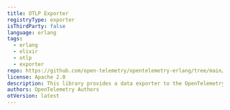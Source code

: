 ```yaml
---
title: OTLP Exporter
registryType: exporter
isThirdParty: false
language: erlang
tags:
  - erlang
  - elixir
  - otlp
  - exporter
repo: https://github.com/open-telemetry/opentelemetry-erlang/tree/main/apps/opentelemetry_exporter
license: Apache 2.0
description: This library provides a data exporter to the OpenTelemetry Collector using the OpenTelemetry Protocol.
authors: OpenTelemetry Authors
otVersion: latest
---
```


